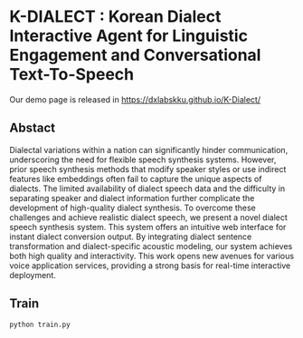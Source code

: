 # K-DIALECT : Korean Dialect Interactive Agent for Linguistic Engagement and Conversational Text-To-Speech
Our demo page is released in https://dxlabskku.github.io/K-Dialect/

## Abstact
Dialectal variations within a nation can significantly hinder communication, underscoring the need for flexible speech synthesis systems. 
However, prior speech synthesis methods that modify speaker styles or use indirect features like embeddings often fail to capture the unique aspects of dialects. 
The limited availability of dialect speech data and the difficulty in separating speaker and dialect information further complicate the development of high-quality dialect synthesis. 
To overcome these challenges and achieve realistic dialect speech, we present a novel dialect speech synthesis system. 
This system offers an intuitive web interface for instant dialect conversion output. 
By integrating dialect sentence transformation and dialect-specific acoustic modeling, our system achieves both high quality and interactivity. 
This work opens new avenues for various voice application services, providing a strong basis for real-time interactive deployment.

## Train
```
python train.py
```
